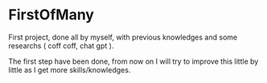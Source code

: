 # FirstOfMany
First project, done all by myself, with previous knowledges and some researchs ( coff coff, chat gpt ).

The first step have been done, from now on I will try to improve this little by little as I get more skills/knowledges.
